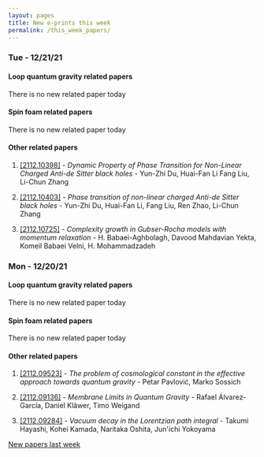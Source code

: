 ```yaml
---
layout: pages
title: New e-prints this week
permalink: /this_week_papers/
---
```




### Tue - 12/21/21

#### Loop quantum gravity related papers

There is no new related paper today 

#### Spin foam related papers

There is no new related paper today 



#### Other related papers

1. [[2112.10398]](https://arxiv.org/abs/2112.10398) - *Dynamic Property of Phase Transition for Non-Linear Charged Anti-de  Sitter black holes* - Yun-Zhi Du, Huai-Fan Li Fang Liu, Li-Chun Zhang

1. [[2112.10403]](https://arxiv.org/abs/2112.10403) - *Phase transition of non-linear charged Anti-de Sitter black holes* - Yun-Zhi Du, Huai-Fan Li, Fang Liu, Ren Zhao, Li-Chun Zhang

1. [[2112.10725]](https://arxiv.org/abs/2112.10725) - *Complexity growth in Gubser-Rocha models with momentum relaxation* - H. Babaei-Aghbolagh, Davood Mahdavian Yekta, Komeil Babaei Velni, H. Mohammadzadeh



### Mon - 12/20/21

#### Loop quantum gravity related papers

There is no new related paper today 

#### Spin foam related papers

There is no new related paper today 



#### Other related papers

1. [[2112.09523]](https://arxiv.org/abs/2112.09523) - *The problem of cosmological constant in the effective approach towards  quantum gravity* - Petar Pavlović, Marko Sossich

1. [[2112.09136]](https://arxiv.org/abs/2112.09136) - *Membrane Limits in Quantum Gravity* - Rafael Álvarez-García, Daniel Kläwer, Timo Weigand

1. [[2112.09284]](https://arxiv.org/abs/2112.09284) - *Vacuum decay in the Lorentzian path integral* - Takumi Hayashi, Kohei Kamada, Naritaka Oshita, Jun'ichi Yokoyama






[New papers last week]({{site.url}}/archived/weekly/pre-print/2021/12/20/archived_weekly_papers.html)